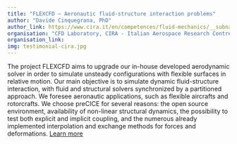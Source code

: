 ```yaml
---
title: "FLEXCFD – Aeronautic fluid-structure interaction problems"
author: "Davide Cinquegrana, PhD"
author_link: https://www.cira.it/en/competences/fluid-mechanics/__subnav/fluidodinamica-numerica
organisation: "CFD Laboratory, CIRA - Italian Aerospace Research Centre, Italy"
organisation_link:
img: testimonial-cira.jpg
---
```

The project FLEXCFD aims to upgrade our in-house developed aerodynamic solver in order to simulate unsteady configurations with flexible surfaces in relative motion.
Our main objective is to simulate dynamic fluid-structure interaction, with fluid and structural solvers synchronized by a partitioned approach.
We foresee aeronautic applications, such as flexible aircrafts and rotorcrafts.
We choose preCICE for several reasons: the open source environment, availability of non-linear structural dynamics, the possibility to test both explicit and implicit coupling, and the numerous already implemented interpolation and exchange methods for forces and deformations.
[Learn more](https://www.researchgate.net/publication/333651661_Framework_for_Fluid-Structure_Interaction_Simulations_with_UZEN_and_PreCICE_Simulations_procedure_and_Validation)